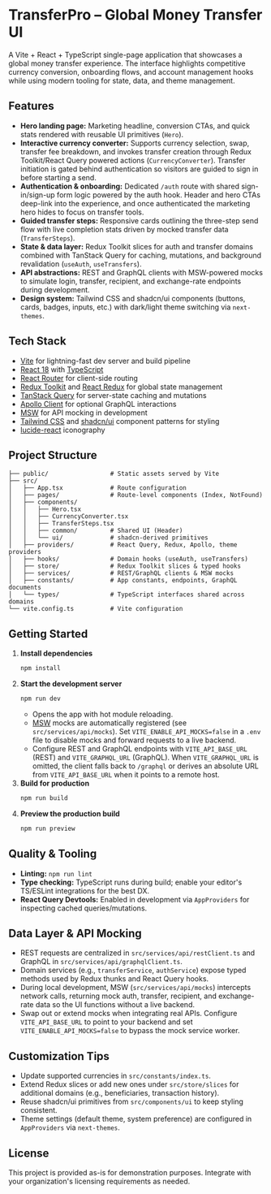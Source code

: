 # TransferPro – Global Money Transfer UI

A Vite + React + TypeScript single-page application that showcases a global money transfer experience. The interface highlights competitive currency conversion, onboarding flows, and account management hooks while using modern tooling for state, data, and theme management.

## Features
- **Hero landing page:** Marketing headline, conversion CTAs, and quick stats rendered with reusable UI primitives (`Hero`).
- **Interactive currency converter:** Supports currency selection, swap, transfer fee breakdown, and invokes transfer creation through Redux Toolkit/React Query powered actions (`CurrencyConverter`). Transfer initiation is gated behind authentication so visitors are guided to sign in before starting a send.
- **Authentication & onboarding:** Dedicated `/auth` route with shared sign-in/sign-up form logic powered by the auth hook. Header and hero CTAs deep-link into the experience, and once authenticated the marketing hero hides to focus on transfer tools.
- **Guided transfer steps:** Responsive cards outlining the three-step send flow with live completion stats driven by mocked transfer data (`TransferSteps`).
- **State & data layer:** Redux Toolkit slices for auth and transfer domains combined with TanStack Query for caching, mutations, and background revalidation (`useAuth`, `useTransfers`).
- **API abstractions:** REST and GraphQL clients with MSW-powered mocks to simulate login, transfer, recipient, and exchange-rate endpoints during development.
- **Design system:** Tailwind CSS and shadcn/ui components (buttons, cards, badges, inputs, etc.) with dark/light theme switching via `next-themes`.

## Tech Stack
- [Vite](https://vitejs.dev/) for lightning-fast dev server and build pipeline
- [React 18](https://react.dev/) with [TypeScript](https://www.typescriptlang.org/)
- [React Router](https://reactrouter.com/) for client-side routing
- [Redux Toolkit](https://redux-toolkit.js.org/) and [React Redux](https://react-redux.js.org/) for global state management
- [TanStack Query](https://tanstack.com/query/latest) for server-state caching and mutations
- [Apollo Client](https://www.apollographql.com/docs/react/) for optional GraphQL interactions
- [MSW](https://mswjs.io/) for API mocking in development
- [Tailwind CSS](https://tailwindcss.com/) and [shadcn/ui](https://ui.shadcn.com/) component patterns for styling
- [lucide-react](https://lucide.dev/) iconography

## Project Structure
```
├── public/                 # Static assets served by Vite
├── src/
│   ├── App.tsx             # Route configuration
│   ├── pages/              # Route-level components (Index, NotFound)
│   ├── components/
│   │   ├── Hero.tsx
│   │   ├── CurrencyConverter.tsx
│   │   ├── TransferSteps.tsx
│   │   ├── common/         # Shared UI (Header)
│   │   └── ui/             # shadcn-derived primitives
│   ├── providers/          # React Query, Redux, Apollo, theme providers
│   ├── hooks/              # Domain hooks (useAuth, useTransfers)
│   ├── store/              # Redux Toolkit slices & typed hooks
│   ├── services/           # REST/GraphQL clients & MSW mocks
│   ├── constants/          # App constants, endpoints, GraphQL documents
│   └── types/              # TypeScript interfaces shared across domains
└── vite.config.ts          # Vite configuration
```

## Getting Started
1. **Install dependencies**
   ```bash
   npm install
   ```
2. **Start the development server**
   ```bash
   npm run dev
   ```
   - Opens the app with hot module reloading.
   - [MSW](https://mswjs.io/) mocks are automatically registered (see `src/services/api/mocks`). Set `VITE_ENABLE_API_MOCKS=false` in a `.env` file to disable mocks and forward requests to a live backend.
   - Configure REST and GraphQL endpoints with `VITE_API_BASE_URL` (REST) and `VITE_GRAPHQL_URL` (GraphQL). When `VITE_GRAPHQL_URL` is omitted, the client falls back to `/graphql` or derives an absolute URL from `VITE_API_BASE_URL` when it points to a remote host.
3. **Build for production**
   ```bash
   npm run build
   ```
4. **Preview the production build**
   ```bash
   npm run preview
   ```

## Quality & Tooling
- **Linting:** `npm run lint`
- **Type checking:** TypeScript runs during build; enable your editor's TS/ESLint integrations for the best DX.
- **React Query Devtools:** Enabled in development via `AppProviders` for inspecting cached queries/mutations.

## Data Layer & API Mocking
- REST requests are centralized in `src/services/api/restClient.ts` and GraphQL in `src/services/api/graphqlClient.ts`.
- Domain services (e.g., `transferService`, `authService`) expose typed methods used by Redux thunks and React Query hooks.
- During local development, MSW (`src/services/api/mocks`) intercepts network calls, returning mock auth, transfer, recipient, and exchange-rate data so the UI functions without a live backend.
- Swap out or extend mocks when integrating real APIs. Configure `VITE_API_BASE_URL` to point to your backend and set `VITE_ENABLE_API_MOCKS=false` to bypass the mock service worker.

## Customization Tips
- Update supported currencies in `src/constants/index.ts`.
- Extend Redux slices or add new ones under `src/store/slices` for additional domains (e.g., beneficiaries, transaction history).
- Reuse shadcn/ui primitives from `src/components/ui` to keep styling consistent.
- Theme settings (default theme, system preference) are configured in `AppProviders` via `next-themes`.

## License
This project is provided as-is for demonstration purposes. Integrate with your organization's licensing requirements as needed.
